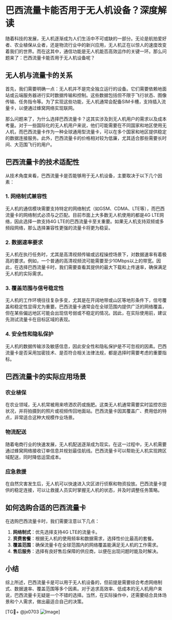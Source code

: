 # 巴西流量卡能否用于无人机设备？深度解读

随着科技的发展，无人机逐渐成为人们生活中不可或缺的一部分。无论是航拍爱好者、农业植保从业者，还是物流行业中的新兴应用，无人机正在以惊人的速度改变着我们的世界。而在这其中，通信功能是无人机能否高效运作的关键一环。那么问题来了：巴西流量卡能否用于无人机设备呢？

## 无人机与流量卡的关系

首先，我们需要明确一点：无人机并不是完全独立运行的设备。它们需要依赖地面站或云端服务器进行实时数据传输和控制。这些数据包括但不限于飞行状态、图像传输、任务指令等。为了实现这些功能，无人机通常会配备SIM卡槽，支持插入流量卡，以便通过蜂窝网络实现联网。

那么问题来了，为什么选择巴西流量卡？这其实涉及到无人机用户的需求以及成本考量。对于一些国际化的无人机用户来说，他们可能需要在不同国家和地区使用无人机，而巴西流量卡作为一种全球通用型流量卡，可以在多个国家和地区提供稳定的数据连接服务。此外，巴西流量卡的价格相对较为低廉，尤其适合那些需要长时间、大范围飞行的用户。

## 巴西流量卡的技术适配性

从技术角度来看，巴西流量卡是否能够用于无人机设备，主要取决于以下几个因素：

### 1. 网络制式兼容性
无人机的通信模块需要支持特定的网络制式（如GSM、CDMA、LTE等），而巴西流量卡的网络制式必须与之匹配。目前市面上大多数无人机使用的都是4G LTE网络，因此选择一款支持4G LTE的巴西流量卡至关重要。如果无人机支持双频或多频段网络，那么选择兼容性更强的流量卡将更为稳妥。

### 2. 数据速率要求
无人机在执行任务时，尤其是高清视频传输或远程操控场景下，对数据速率有着极高的要求。例如，一个普通的高清视频流可能需要至少10Mbps以上的带宽。因此，在选择巴西流量卡时，我们需要查看其提供的最大下载和上传速率，确保满足无人机的实际需求。

### 3. 覆盖范围与信号稳定性
无人机的工作环境往往复杂多变，尤其是在开阔地带或山区等地形条件下，信号覆盖和稳定性显得尤为重要。巴西流量卡通常会在全球范围内提供广泛的网络覆盖，但在某些偏远地区可能会出现信号弱或不稳定的情况。因此，在实际使用前，建议先测试流量卡在目标区域的表现。

### 4. 安全性和隐私保护
无人机的数据传输涉及敏感信息，因此安全性和隐私保护是不可忽视的因素。巴西流量卡是否采用加密技术、是否符合相关法律法规，都是选择时需要考虑的重要指标。

## 巴西流量卡的实际应用场景

### 农业植保
在农业领域，无人机常被用来喷洒农药或施肥。这类无人机通常需要实时监控农田状况，并将拍摄到的照片或视频传回地面站。巴西流量卡因其覆盖广、费用低的特点，非常适合这种大规模作业场景。

### 物流配送
随着电商行业的快速发展，无人机配送逐渐成为现实。在这一过程中，无人机需要通过蜂窝网络接收订单信息并规划最佳航线。巴西流量卡可以帮助无人机实现跨区域配送，同时降低运营成本。

### 应急救援
在自然灾害发生后，无人机可以快速进入灾区进行侦察和物资投放。巴西流量卡提供的稳定连接，可以让救援人员实时掌握无人机的状态，并及时调整任务策略。

## 如何选购合适的巴西流量卡

在选购巴西流量卡时，我们需要注意以下几点：

1. **网络制式**：优先选择支持4G LTE的流量卡。
2. **资费套餐**：根据无人机的使用频率和数据需求，选择性价比最高的套餐。
3. **覆盖范围**：确保流量卡在全球范围内的网络覆盖能满足无人机的工作需求。
4. **售后服务**：选择有良好售后保障的供应商，以便在出现问题时能及时解决。

## 小结

综上所述，巴西流量卡是可以用于无人机设备的，但前提是需要综合考虑网络制式、数据速率、覆盖范围等多个因素。对于追求高效率、低成本的无人机用户来说，巴西流量卡无疑是一个不错的选择。当然，在实际操作中，还需要结合具体场景和个人需求，做出最适合自己的决策。

[TG💪+ @jx0703 ![Image](https://github.com/user-attachments/assets/dbca1d08-cadb-493c-b0ec-ad6f7a83f270)]